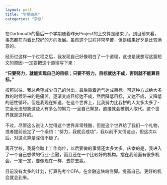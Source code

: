 ```yaml
---
layout: post
title: "学期结束"
categories: "杂谈"
---
```

在Dartmouth的最后一个学期随着昨天Project的上交算是结束了。到目前来看，事态都在向着比较好的方向发展。虽然这个过程非常辛苦，但是结果好歹是比较满意的。

经历过这样一个过程之后，我发现自己好像明白了一个道理，这也是我想写这篇短文的原因-一定要把这个道理写下来：

**“只要努力，就能实现自己的目标；只要不努力，目标就达不成，否则就不能算目标。”**

按照以往，我总希望减少自己的付出，最后靠着运气达成目标。可这种方式绝大多数的时候带来的是痛苦，逐渐变成目标达不成，然后降低目标，又达不成，又降低的恶性循环。但是我现在知道，在这个世界上，比我努力比我拼的人太多太多了-完全无法想象这些人有多么的努力-一旦自己懈怠，直接就会被别人取代。这个世界就是这样的。

不过，尽管这么说让人觉得这个世界非常残酷，但是这个世界给了我们一个礼物，或者提前设定了一个条约：“努力，我就会成功”，我以前不太信这点，但这次以后，对这点算是深信不疑了。

离开学校，我将会踏上工作岗位，以后要做的事情还太多太多。庆幸的是，我进入了一个自己想做的行业-金融，而且还在一个比较好的机构。摆在我前面有很多机会，一定一定，要像现在一样，去拼去赢。

目前没有太多的计划，打算先考个CFA，在金融这块站住脚。提高自己，更好的机会就会到来。
